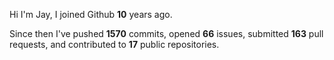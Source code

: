 Hi I'm Jay, I joined Github **10** years ago.

Since then I've pushed **1570** commits, opened **66** issues, submitted **163** pull requests, and contributed to **17** public repositories.
